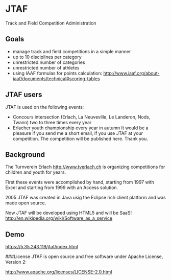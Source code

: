# JTAF
Track and Field Competition Administration

## Goals

- manage track and field competitions in a simple manner
- up to 10 disciplines per category
- unrestricted number of categories
- unrestricted number of athletes
- using IAAF formulas for points calculation: http://www.iaaf.org/about-iaaf/documents/technical#scoring-tables

## JTAF users
JTAF is used on the following events:

- Concours intersection (Erlach, La Neuveville, Le Landeron, Nods, Twann) two to three times every year
- Erlacher youth championship every year in autumn 
It would be a pleasure if you send me a short email, if you use JTAF at your competition. The competition will be published here. Thank you.

## Background
The Turnverein Erlach http://www.tverlach.ch is organizing competitions for children and youth for years.

First these events were accomplished by hand, starting from 1997 with Excel and starting from 1999 with an Access solution.

2005 JTAF was created in Java usig the Eclipse rich client platform and was made open source.

Now JTAF will be developed using HTML5 and will be SaaS! http://en.wikipedia.org/wiki/Software_as_a_service

## Demo
https://5.35.243.119/jtaf/index.html

###License
JTAF is open source and free software under Apache License, Version 2:

http://www.apache.org/licenses/LICENSE-2.0.html
